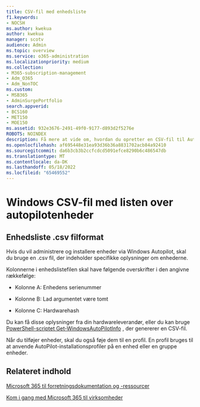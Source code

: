 ```yaml
---
title: CSV-fil med enhedsliste
f1.keywords:
- NOCSH
ms.author: kwekua
author: kwekua
manager: scotv
audience: Admin
ms.topic: overview
ms.service: o365-administration
ms.localizationpriority: medium
ms.collection:
- M365-subscription-management
- Adm_O365
- Adm_NonTOC
ms.custom:
- MSB365
- AdminSurgePortfolio
search.appverid:
- BCS160
- MET150
- MOE150
ms.assetid: 932e3676-2491-49f0-9177-d893d2f5276e
ROBOTS: NOINDEX
description: Få mere at vide om, hvordan du opretter en CSV-fil til AutoPilot i Microsoft 365 til virksomheder.
ms.openlocfilehash: af695448e31ea93d36b36a8831702acb84a92410
ms.sourcegitcommit: da6b3cb3b2ccfcdcd5091efce8290b6c486547db
ms.translationtype: MT
ms.contentlocale: da-DK
ms.lasthandoff: 05/18/2022
ms.locfileid: "65469552"
---
```

# <a name="windows-autopilot-device-list-csv-file"></a>Windows CSV-fil med listen over autopilotenheder

## <a name="device-list-csv-file-format"></a>Enhedsliste .csv filformat

Hvis du vil administrere og installere enheder via Windows Autopilot, skal du bruge en .csv fil, der indeholder specifikke oplysninger om enhederne.
  
Kolonnerne i enhedslistefilen skal have følgende overskrifter i den angivne rækkefølge:
  
- Kolonne A: Enhedens serienummer

- Kolonne B: Lad argumentet være tomt

- Kolonne C: Hardwarehash

Du kan få disse oplysninger fra din hardwareleverandør, eller du kan bruge [PowerShell-scriptet Get-WindowsAutoPilotInfo](https://www.powershellgallery.com/packages/Get-WindowsAutoPilotInfo) , der genererer en CSV-fil. 

Når du tilføjer enheder, skal du også føje dem til en profil. En profil bruges til at anvende AutoPilot-installationsprofiler på en enhed eller en gruppe enheder.
  
## <a name="related-content"></a>Relateret indhold

[Microsoft 365 til forretningsdokumentation og -ressourcer](../../index.yml)
  
[Kom i gang med Microsoft 365 til virksomheder](../../admin/admin-overview/what-is-microsoft-365.md)